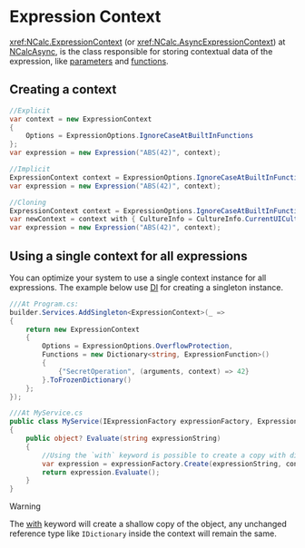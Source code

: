 # Expression Context

<xref:NCalc.ExpressionContext> (or <xref:NCalc.AsyncExpressionContext>) at [NCalcAsync](async.md), is the class
responsible for storing contextual data of the expression, like [parameters](parameters.md)
and [functions](functions.md).

## Creating a context

```csharp
//Explicit
var context = new ExpressionContext
{
    Options = ExpressionOptions.IgnoreCaseAtBuiltInFunctions
};
var expression = new Expression("ABS(42)", context);

//Implicit
ExpressionContext context = ExpressionOptions.IgnoreCaseAtBuiltInFunctions;
var expression = new Expression("ABS(42)", context);

//Cloning
ExpressionContext context = ExpressionOptions.IgnoreCaseAtBuiltInFunctions;
var newContext = context with { CultureInfo = CultureInfo.CurrentUICulture }
var expression = new Expression("ABS(42)", context);
```

## Using a single context for all expressions

You can optimize your system to use a single context instance for all expressions.
The example below use [DI](dependency_injection.md) for creating a singleton instance.

```csharp
///At Program.cs:
builder.Services.AddSingleton<ExpressionContext>(_ =>
{
    return new ExpressionContext
    {
        Options = ExpressionOptions.OverflowProtection,
        Functions = new Dictionary<string, ExpressionFunction>()
        {
            {"SecretOperation", (arguments, context) => 42}
        }.ToFrozenDictionary()
    };
});

///At MyService.cs
public class MyService(IExpressionFactory expressionFactory, ExpressionContext context)
{
    public object? Evaluate(string expressionString)
    {
        //Using the `with` keyword is possible to create a copy with different options.
        var expression = expressionFactory.Create(expressionString, context with { Options = ExpressionOptions.IgnoreCaseAtBuiltInFunctions });
        return expression.Evaluate();
    }
}
```

> [!WARNING]
> The [with]() keyword will create a shallow copy of the object, any unchanged reference type like `IDictionary` inside
> the context will remain the same.